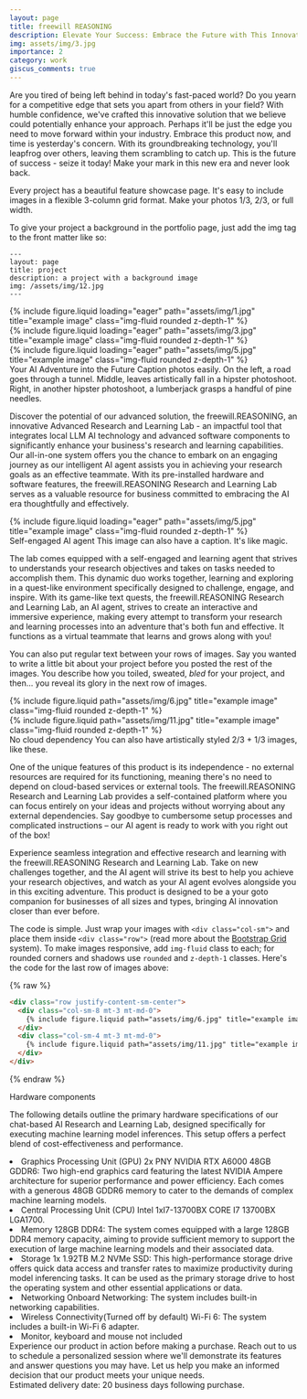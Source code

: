 ```yaml
---
layout: page
title: freewill REASONING
description: Elevate Your Success: Embrace the Future with This Innovative Product
img: assets/img/3.jpg
importance: 2
category: work
giscus_comments: true
---
```


Are you tired of being left behind in today's fast-paced world? Do you yearn for a competitive edge that sets you apart from others in your field? With humble confidence, we've crafted this innovative solution that we believe could potentially enhance your approach. Perhaps it'll be just the edge you need to move forward within your industry. Embrace this product now, and time is yesterday's concern. With its groundbreaking technology, you'll leapfrog over others, leaving them scrambling to catch up. This is the future of success - seize it today! Make your mark in this new era and never look back.

Every project has a beautiful feature showcase page.
It's easy to include images in a flexible 3-column grid format.
Make your photos 1/3, 2/3, or full width.

To give your project a background in the portfolio page, just add the img tag to the front matter like so:

    ---
    layout: page
    title: project
    description: a project with a background image
    img: /assets/img/12.jpg
    ---

<div class="row">
    <div class="col-sm mt-3 mt-md-0">
        {% include figure.liquid loading="eager" path="assets/img/1.jpg" title="example image" class="img-fluid rounded z-depth-1" %}
    </div>
    <div class="col-sm mt-3 mt-md-0">
        {% include figure.liquid loading="eager" path="assets/img/3.jpg" title="example image" class="img-fluid rounded z-depth-1" %}
    </div>
    <div class="col-sm mt-3 mt-md-0">
        {% include figure.liquid loading="eager" path="assets/img/5.jpg" title="example image" class="img-fluid rounded z-depth-1" %}
    </div>
</div>
<div class="caption">
    Your AI Adventure into the Future
    Caption photos easily. On the left, a road goes through a tunnel. Middle, leaves artistically fall in a hipster photoshoot. Right, in another hipster photoshoot, a lumberjack grasps a handful of pine needles.
</div>

Discover the potential of our advanced solution, the freewill.REASONING, an innovative Advanced Research and Learning Lab - an impactful tool that integrates local LLM AI technology and advanced software components to significantly enhance your business's research and learning capabilities. Our all-in-one system offers you the chance to embark on an engaging journey as our intelligent AI agent assists you in achieving your research goals as an effective teammate. With its pre-installed hardware and software features, the freewill.REASONING Research and Learning Lab serves as a valuable resource for business committed to embracing the AI era thoughtfully and effectively.

<div class="row">
    <div class="col-sm mt-3 mt-md-0">
        {% include figure.liquid loading="eager" path="assets/img/5.jpg" title="example image" class="img-fluid rounded z-depth-1" %}
    </div>
</div>
<div class="caption">
    Self-engaged AI agent
    This image can also have a caption. It's like magic.
</div>

The lab comes equipped with a self-engaged and learning agent that strives to understands your research objectives and takes on tasks needed to accomplish them. This dynamic duo works together, learning and exploring in a quest-like environment specifically designed to challenge, engage, and inspire. With its game-like text quests, the freewill.REASONING Research and Learning Lab, an AI agent, strives to create an interactive and immersive experience, making every attempt to transform your research and learning processes into an adventure that's both fun and effective. It functions as a virtual teammate that learns and grows along with you!

You can also put regular text between your rows of images.
Say you wanted to write a little bit about your project before you posted the rest of the images.
You describe how you toiled, sweated, _bled_ for your project, and then... you reveal its glory in the next row of images.

<div class="row justify-content-sm-center">
    <div class="col-sm-8 mt-3 mt-md-0">
        {% include figure.liquid path="assets/img/6.jpg" title="example image" class="img-fluid rounded z-depth-1" %}
    </div>
    <div class="col-sm-4 mt-3 mt-md-0">
        {% include figure.liquid path="assets/img/11.jpg" title="example image" class="img-fluid rounded z-depth-1" %}
    </div>
</div>
<div class="caption">
    No cloud dependency
    You can also have artistically styled 2/3 + 1/3 images, like these.
</div>

One of the unique features of this product is its independence - no external resources are required for its functioning, meaning there's no need to depend on cloud-based services or external tools. The freewill.REASONING Research and Learning Lab provides a self-contained platform where you can focus entirely on your ideas and projects without worrying about any external dependencies. Say goodbye to cumbersome setup processes and complicated instructions – our AI agent is ready to work with you right out of the box!

Experience seamless integration and effective research and learning with the freewill.REASONING Research and Learning Lab. Take on new challenges together, and the AI agent will strive its best to help you achieve your research objectives, and watch as your AI agent evolves alongside you in this exciting adventure. This product is designed to be a your goto companion for businesses of all sizes and types, bringing AI innovation closer than ever before.


The code is simple.
Just wrap your images with `<div class="col-sm">` and place them inside `<div class="row">` (read more about the <a href="https://getbootstrap.com/docs/4.4/layout/grid/">Bootstrap Grid</a> system).
To make images responsive, add `img-fluid` class to each; for rounded corners and shadows use `rounded` and `z-depth-1` classes.
Here's the code for the last row of images above:

{% raw %}

```html
<div class="row justify-content-sm-center">
  <div class="col-sm-8 mt-3 mt-md-0">
    {% include figure.liquid path="assets/img/6.jpg" title="example image" class="img-fluid rounded z-depth-1" %}
  </div>
  <div class="col-sm-4 mt-3 mt-md-0">
    {% include figure.liquid path="assets/img/11.jpg" title="example image" class="img-fluid rounded z-depth-1" %}
  </div>
</div>
```

{% endraw %}

<div class="caption">
    Hardware components
</div>

The following details outline the primary hardware specifications of our chat-based AI Research and Learning Lab, designed specifically for executing machine learning model inferences. This setup offers a perfect blend of cost-effectiveness and performance.


<li>Graphics Processing Unit (GPU)
2x PNY NVIDIA RTX A6000 48GB GDDR6: Two high-end graphics card featuring the latest NVIDIA Ampere architecture for superior performance and power efficiency. Each comes with a generous 48GB GDDR6 memory to cater to the demands of complex machine learning models.</li>

<li>Central Processing Unit (CPU)
Intel 1xI7-13700BX CORE I7 13700BX LGA1700.</li>

<li>Memory
128GB DDR4: The system comes equipped with a large 128GB DDR4 memory capacity, aiming to provide sufficient memory to support the execution of large machine learning models and their associated data.</li>

<li>Storage
1x 1.92TB M.2 NVMe SSD: This high-performance storage drive offers quick data access and transfer rates to maximize productivity during model inferencing tasks. It can be used as the primary storage drive to host the operating system and other essential applications or data.</li>

<li>Networking
Onboard Networking: The system includes built-in networking capabilities.</li>

<li>Wireless Connectivity(Turned off by default)
Wi-Fi 6: The system includes a built-in Wi-Fi 6 adapter.</li>


<li>Monitor, keyboard and mouse not included</li>


<div>Experience our product in action before making a purchase. Reach out to us to schedule a personalized session where we'll demonstrate its features and answer questions you may have. Let us help you make an informed decision that our product meets your unique needs.</div>


<div>Estimated delivery date: 20 business days following purchase.</div>


